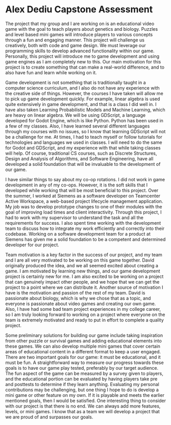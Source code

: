 # Alex Dediu Capstone Assessment

The project that my group and I are working on is an educational video game with the goal to teach players about genetics and biology. Puzzles and level based mini games will introduce players to various concepts through a fun and engaging manner. This project will challenge us creatively, both with code and game design. We must leverage our programming skills to develop advanced functionality within our game. Personally, this project will introduce me to game development and using game engines as I am completely new to this. Our main motivation for this project is to create something that can make a real-world difference, and to also have fun and learn while working on it.

Game development is not something that is traditionally taught in a computer science curriculum, and I also do not have any experience with the creative side of things. However, the courses I have taken will allow me to pick up game development quickly. For example, linear algebra is used quite extensively in game development, and that is a class I did well in. I have also taken Learning Probabilistic Models and Machine Learning, which are heavy on linear algebra. We will be using GDScript, a language developed for Godot Engine, which is like Python. Python has been used in a few of my classes. Also, I have learned several different languages through my courses with no issues, so I know that learning GDScript will not be a challenge for me. At times, I had to teach myself or follow tutorials for technologies and languages we used in classes. I will need to do the same for Godot and GDScript, and my experience with that while taking classes will help. Of course, traditional CS courses, such as Discrete Structures, Design and Analysis of Algorithms, and Software Engineering, have all developed a solid foundation that will be invaluable to the development of our game.

I have similar things to say about my co-op rotations. I did not work in game development in any of my co-ops. However, it is the soft skills that I developed while working that will be most beneficial to this project. Over the summer, I worked at Siemens as a software developer on Teamcenter Active Workspace, a web-based project lifecycle management application. My job was to develop prototype changes to one of their modules with the goal of improving load times and client interactivity. Through this project, I had to work with my supervisor to understand the task and all the requirements for success. I also spent time working with the development team to discuss how to integrate my work efficiently and correctly into their codebase. Working on a software development team for a product at Siemens has given me a solid foundation to be a competent and determined developer for our project.

Team motivation is a key factor in the success of our project, and my team and I are all very motivated to be working on this game together. David originally produced the idea, and we all seemed excited about creating a game. I am motivated by learning new things, and our game development project is certainly new for me. I am also excited to be working on a project that can genuinely impact other people, and we hope that we can get the project to a point where we can distribute it. Another source of motivation I have is the motivation and passion of the rest of my team. David is passionate about biology, which is why we chose that as a topic, and everyone is passionate about video games and creating our own game. Also, I have had some bad team project experiences in my college career, so I am truly looking forward to working on a project where everyone on the team is extremely motivated and ready to put in effort to complete a quality project.

Some preliminary solutions for building our game include taking inspiration from other puzzle or survival games and adding educational elements into these games. We can also develop multiple mini games that cover certain areas of educational content in a different format to keep a user engaged. There are two important goals for our game: it must be educational, and it must be fun. A straightforward way to measure our progress towards these goals is to have our game play tested, preferably by our target audience. The fun aspect of the game can be measured by a survey given to players, and the educational portion can be evaluated by having players take pre and posttests to determine if they learn anything. Evaluating my personal contributions may be challenging, but one thing I hope to do is develop a mini game or other feature on my own. If it is playable and meets the earlier mentioned goals, then I would be satisfied. One interesting thing to consider with our project is that there is no end. We can always add more features, levels, or mini games. I know that as a team we will develop a project that we are proud of and surpasses our goals.
